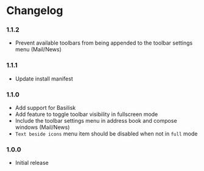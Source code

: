 # Changelog

### 1.1.2
* Prevent available toolbars from being appended to the toolbar settings menu (Mail/News)

### 1.1.1
* Update install manifest

### 1.1.0
* Add support for Basilisk
* Add feature to toggle toolbar visibility in fullscreen mode
* Include the toolbar settings menu in address book and compose windows (Mail/News)
* `Text beside icons` menu item should be disabled when not in `full` mode

### 1.0.0
* Initial release

